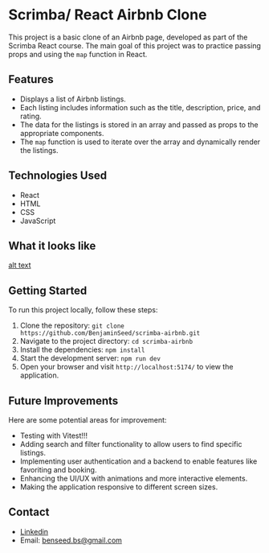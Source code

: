 # Scrimba/ React Airbnb Clone

This project is a basic clone of an Airbnb page, developed as part of the Scrimba React course. The main goal of this project was to practice passing props and using the `map` function in React.

## Features

- Displays a list of Airbnb listings.
- Each listing includes information such as the title, description, price, and rating.
- The data for the listings is stored in an array and passed as props to the appropriate components.
- The `map` function is used to iterate over the array and dynamically render the listings.

## Technologies Used

- React
- HTML
- CSS
- JavaScript

## What it looks like

[alt text](../airbnb/scrimba-airbnb/src/assets/final.png)

## Getting Started

To run this project locally, follow these steps:

1. Clone the repository: `git clone https://github.com/BenjaminSeed/scrimba-airbnb.git`
2. Navigate to the project directory: `cd scrimba-airbnb`
3. Install the dependencies: `npm install`
4. Start the development server: `npm run dev`
5. Open your browser and visit `http://localhost:5174/` to view the application.

## Future Improvements

Here are some potential areas for improvement:

- Testing with Vitest!!!
- Adding search and filter functionality to allow users to find specific listings.
- Implementing user authentication and a backend to enable features like favoriting and booking.
- Enhancing the UI/UX with animations and more interactive elements.
- Making the application responsive to different screen sizes.

## Contact

- [Linkedin](https://www.linkedin.com/in/benjamin-seed/)
- Email: benseed.bs@gmail.com
